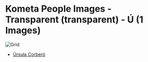 # Kometa People Images - Transparent (transparent) - Ú (1 Images)
![Grid](grid.jpg)

* [Úrsula Corberó](https://raw.githubusercontent.com/kometa-team/People-Images-transparent/master/Ú/Images/%C3%9Arsula%20Corber%C3%B3.png)